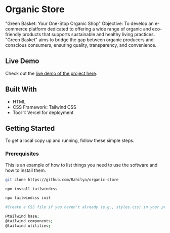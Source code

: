 # Organic Store

"Green Basket: Your One-Stop Organic Shop"
Objective: To develop an e-commerce platform dedicated to offering a wide range of organic and eco-friendly products that supports sustainable and healthy living practices. "Green Basket" aims to bridge the gap between organic producers and conscious consumers, ensuring quality, transparency, and convenience.

## Live Demo

Check out the [live demo of the project here](https://organic-store-rose.vercel.app/).

## Built With

- HTML
- CSS Framework: Tailwind CSS
- Tool 1: Vercel for deployment

## Getting Started

To get a local copy up and running, follow these simple steps.

### Prerequisites

This is an example of how to list things you need to use the software and how to install them.

```bash
git clone https://github.com/Rahilya/organic-store

npm install tailwindcss

npx tailwindcss init

#Create a CSS file if you haven't already (e.g., styles.css) in your project. Add the Tailwind directives to the top of your CSS file:

@tailwind base;
@tailwind components;
@tailwind utilities;






```
